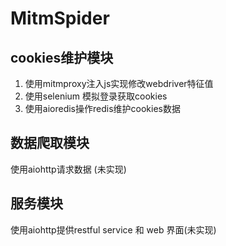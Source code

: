 # MitmSpider

## cookies维护模块 
1. 使用mitmproxy注入js实现修改webdriver特征值
2. 使用selenium 模拟登录获取cookies
3. 使用aioredis操作redis维护cookies数据
## 数据爬取模块 
使用aiohttp请求数据 (未实现)
## 服务模块
使用aiohttp提供restful service 和 web 界面(未实现)
